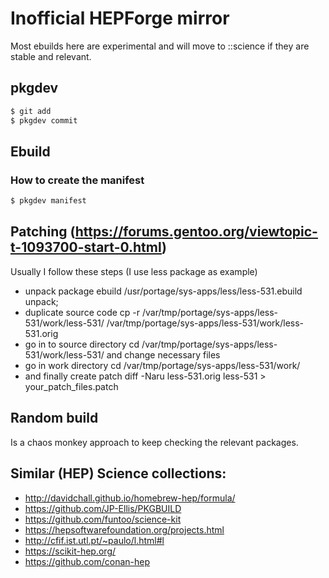 # Inofficial HEPForge mirror

Most ebuilds here are experimental and will move to ::science if they are stable and relevant.

## pkgdev

```bash
$ git add 
$ pkgdev commit
```

## Ebuild
### How to create the manifest

```bash
$ pkgdev manifest
```


## Patching (https://forums.gentoo.org/viewtopic-t-1093700-start-0.html)
Usually I follow these steps (I use less package as example)

* unpack package ebuild /usr/portage/sys-apps/less/less-531.ebuild unpack;
* duplicate source code cp -r /var/tmp/portage/sys-apps/less-531/work/less-531/ /var/tmp/portage/sys-apps/less-531/work/less-531.orig
* go in to source directory cd /var/tmp/portage/sys-apps/less-531/work/less-531/ and change necessary files
* go in work directory cd /var/tmp/portage/sys-apps/less-531/work/
* and finally create patch diff -Naru less-531.orig less-531 > your_patch_files.patch

## Random build

Is a chaos monkey approach to keep checking the relevant packages.

## Similar (HEP) Science collections:

* <http://davidchall.github.io/homebrew-hep/formula/>
* <https://github.com/JP-Ellis/PKGBUILD>
* <https://github.com/funtoo/science-kit>
* <https://hepsoftwarefoundation.org/projects.html>
* <http://cfif.ist.utl.pt/~paulo/l.html#l>
* <https://scikit-hep.org/>
* <https://github.com/conan-hep>
